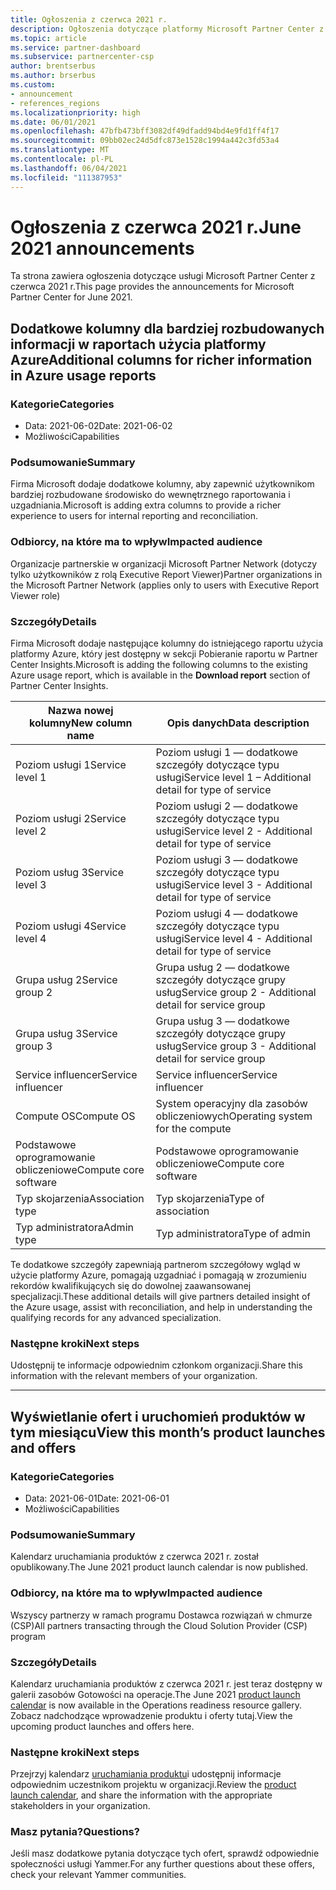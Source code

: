 ```yaml
---
title: Ogłoszenia z czerwca 2021 r.
description: Ogłoszenia dotyczące platformy Microsoft Partner Center z czerwca 2021 r., w tym nowe możliwości, promocje, oferty, rynki lub zmiany istniejących ofert.
ms.topic: article
ms.service: partner-dashboard
ms.subservice: partnercenter-csp
author: brentserbus
ms.author: brserbus
ms.custom:
- announcement
- references_regions
ms.localizationpriority: high
ms.date: 06/01/2021
ms.openlocfilehash: 47bfb473bff3082df49dfadd94bd4e9fd1ff4f17
ms.sourcegitcommit: 09bb02ec24d5dfc873e1528c1994a442c3fd53a4
ms.translationtype: MT
ms.contentlocale: pl-PL
ms.lasthandoff: 06/04/2021
ms.locfileid: "111387953"
---
```

# <a name="june-2021-announcements"></a><span data-ttu-id="b770c-103">Ogłoszenia z czerwca 2021 r.</span><span class="sxs-lookup"><span data-stu-id="b770c-103">June 2021 announcements</span></span>

<span data-ttu-id="b770c-104">Ta strona zawiera ogłoszenia dotyczące usługi Microsoft Partner Center z czerwca 2021 r.</span><span class="sxs-lookup"><span data-stu-id="b770c-104">This page provides the announcements for Microsoft Partner Center for June 2021.</span></span>

## <a name="additional-columns-for-richer-information-in-azure-usage-reports"></a><a name="2"></a><span data-ttu-id="b770c-105">Dodatkowe kolumny dla bardziej rozbudowanych informacji w raportach użycia platformy Azure</span><span class="sxs-lookup"><span data-stu-id="b770c-105">Additional columns for richer information in Azure usage reports</span></span>

### <a name="categories"></a><span data-ttu-id="b770c-106">Kategorie</span><span class="sxs-lookup"><span data-stu-id="b770c-106">Categories</span></span>

- <span data-ttu-id="b770c-107">Data: 2021-06-02</span><span class="sxs-lookup"><span data-stu-id="b770c-107">Date: 2021-06-02</span></span>
- <span data-ttu-id="b770c-108">Możliwości</span><span class="sxs-lookup"><span data-stu-id="b770c-108">Capabilities</span></span>

### <a name="summary"></a><span data-ttu-id="b770c-109">Podsumowanie</span><span class="sxs-lookup"><span data-stu-id="b770c-109">Summary</span></span>

<span data-ttu-id="b770c-110">Firma Microsoft dodaje dodatkowe kolumny, aby zapewnić użytkownikom bardziej rozbudowane środowisko do wewnętrznego raportowania i uzgadniania.</span><span class="sxs-lookup"><span data-stu-id="b770c-110">Microsoft is adding extra columns to provide a richer experience to users for internal reporting and reconciliation.</span></span>

### <a name="impacted-audience"></a><span data-ttu-id="b770c-111">Odbiorcy, na które ma to wpływ</span><span class="sxs-lookup"><span data-stu-id="b770c-111">Impacted audience</span></span>

<span data-ttu-id="b770c-112">Organizacje partnerskie w organizacji Microsoft Partner Network (dotyczy tylko użytkowników z rolą Executive Report Viewer)</span><span class="sxs-lookup"><span data-stu-id="b770c-112">Partner organizations in the Microsoft Partner Network (applies only to users with Executive Report Viewer role)</span></span>

### <a name="details"></a><span data-ttu-id="b770c-113">Szczegóły</span><span class="sxs-lookup"><span data-stu-id="b770c-113">Details</span></span>

<span data-ttu-id="b770c-114">Firma Microsoft dodaje następujące kolumny do istniejącego raportu użycia  platformy Azure, który jest dostępny w sekcji Pobieranie raportu w Partner Center Insights.</span><span class="sxs-lookup"><span data-stu-id="b770c-114">Microsoft is adding the following columns to the existing Azure usage report, which is available in the **Download report** section of Partner Center Insights.</span></span>

| <span data-ttu-id="b770c-115">Nazwa nowej kolumny</span><span class="sxs-lookup"><span data-stu-id="b770c-115">New column name</span></span> | <span data-ttu-id="b770c-116">Opis danych</span><span class="sxs-lookup"><span data-stu-id="b770c-116">Data description</span></span> |
|----------------|---------------------|
| <span data-ttu-id="b770c-117">Poziom usługi 1</span><span class="sxs-lookup"><span data-stu-id="b770c-117">Service level 1</span></span> | <span data-ttu-id="b770c-118">Poziom usługi 1 — dodatkowe szczegóły dotyczące typu usługi</span><span class="sxs-lookup"><span data-stu-id="b770c-118">Service level 1 – Additional detail for type of service</span></span> |
| <span data-ttu-id="b770c-119">Poziom usługi 2</span><span class="sxs-lookup"><span data-stu-id="b770c-119">Service level 2</span></span> | <span data-ttu-id="b770c-120">Poziom usługi 2 — dodatkowe szczegóły dotyczące typu usługi</span><span class="sxs-lookup"><span data-stu-id="b770c-120">Service level 2 - Additional detail for type of service</span></span> |
| <span data-ttu-id="b770c-121">Poziom usług 3</span><span class="sxs-lookup"><span data-stu-id="b770c-121">Service level 3</span></span> | <span data-ttu-id="b770c-122">Poziom usługi 3 — dodatkowe szczegóły dotyczące typu usługi</span><span class="sxs-lookup"><span data-stu-id="b770c-122">Service level 3 - Additional detail for type of service</span></span> |
| <span data-ttu-id="b770c-123">Poziom usługi 4</span><span class="sxs-lookup"><span data-stu-id="b770c-123">Service level 4</span></span> | <span data-ttu-id="b770c-124">Poziom usługi 4 — dodatkowe szczegóły dotyczące typu usługi</span><span class="sxs-lookup"><span data-stu-id="b770c-124">Service level 4 - Additional detail for type of service</span></span> |
| <span data-ttu-id="b770c-125">Grupa usług 2</span><span class="sxs-lookup"><span data-stu-id="b770c-125">Service group 2</span></span> | <span data-ttu-id="b770c-126">Grupa usług 2 — dodatkowe szczegóły dotyczące grupy usług</span><span class="sxs-lookup"><span data-stu-id="b770c-126">Service group 2 - Additional detail for service group</span></span> |
| <span data-ttu-id="b770c-127">Grupa usług 3</span><span class="sxs-lookup"><span data-stu-id="b770c-127">Service group 3</span></span> | <span data-ttu-id="b770c-128">Grupa usług 3 — dodatkowe szczegóły dotyczące grupy usług</span><span class="sxs-lookup"><span data-stu-id="b770c-128">Service group 3 - Additional detail for service group</span></span> |
| <span data-ttu-id="b770c-129">Service influencer</span><span class="sxs-lookup"><span data-stu-id="b770c-129">Service influencer</span></span> | <span data-ttu-id="b770c-130">Service influencer</span><span class="sxs-lookup"><span data-stu-id="b770c-130">Service influencer</span></span> |
| <span data-ttu-id="b770c-131">Compute OS</span><span class="sxs-lookup"><span data-stu-id="b770c-131">Compute OS</span></span> | <span data-ttu-id="b770c-132">System operacyjny dla zasobów obliczeniowych</span><span class="sxs-lookup"><span data-stu-id="b770c-132">Operating system for the compute</span></span> |
| <span data-ttu-id="b770c-133">Podstawowe oprogramowanie obliczeniowe</span><span class="sxs-lookup"><span data-stu-id="b770c-133">Compute core software</span></span> | <span data-ttu-id="b770c-134">Podstawowe oprogramowanie obliczeniowe</span><span class="sxs-lookup"><span data-stu-id="b770c-134">Compute core software</span></span> |
| <span data-ttu-id="b770c-135">Typ skojarzenia</span><span class="sxs-lookup"><span data-stu-id="b770c-135">Association type</span></span> | <span data-ttu-id="b770c-136">Typ skojarzenia</span><span class="sxs-lookup"><span data-stu-id="b770c-136">Type of association</span></span> |
| <span data-ttu-id="b770c-137">Typ administratora</span><span class="sxs-lookup"><span data-stu-id="b770c-137">Admin type</span></span> | <span data-ttu-id="b770c-138">Typ administratora</span><span class="sxs-lookup"><span data-stu-id="b770c-138">Type of admin</span></span> |

<span data-ttu-id="b770c-139">Te dodatkowe szczegóły zapewniają partnerom szczegółowy wgląd w użycie platformy Azure, pomagają uzgadniać i pomagają w zrozumieniu rekordów kwalifikujących się do dowolnej zaawansowanej specjalizacji.</span><span class="sxs-lookup"><span data-stu-id="b770c-139">These additional details will give partners detailed insight of the Azure usage, assist with reconciliation, and help in understanding the qualifying records for any advanced specialization.</span></span>

### <a name="next-steps"></a><span data-ttu-id="b770c-140">Następne kroki</span><span class="sxs-lookup"><span data-stu-id="b770c-140">Next steps</span></span>

<span data-ttu-id="b770c-141">Udostępnij te informacje odpowiednim członkom organizacji.</span><span class="sxs-lookup"><span data-stu-id="b770c-141">Share this information with the relevant members of your organization.</span></span>

________________
## <a name="view-this-months-product-launches-and-offers"></a><a name="1"></a><span data-ttu-id="b770c-142">Wyświetlanie ofert i uruchomień produktów w tym miesiącu</span><span class="sxs-lookup"><span data-stu-id="b770c-142">View this month’s product launches and offers</span></span>

### <a name="categories"></a><span data-ttu-id="b770c-143">Kategorie</span><span class="sxs-lookup"><span data-stu-id="b770c-143">Categories</span></span>

- <span data-ttu-id="b770c-144">Data: 2021-06-01</span><span class="sxs-lookup"><span data-stu-id="b770c-144">Date: 2021-06-01</span></span>
- <span data-ttu-id="b770c-145">Możliwości</span><span class="sxs-lookup"><span data-stu-id="b770c-145">Capabilities</span></span>

### <a name="summary"></a><span data-ttu-id="b770c-146">Podsumowanie</span><span class="sxs-lookup"><span data-stu-id="b770c-146">Summary</span></span>

<span data-ttu-id="b770c-147">Kalendarz uruchamiania produktów z czerwca 2021 r. został opublikowany.</span><span class="sxs-lookup"><span data-stu-id="b770c-147">The June 2021 product launch calendar is now published.</span></span>

### <a name="impacted-audience"></a><span data-ttu-id="b770c-148">Odbiorcy, na które ma to wpływ</span><span class="sxs-lookup"><span data-stu-id="b770c-148">Impacted audience</span></span>

<span data-ttu-id="b770c-149">Wszyscy partnerzy w ramach programu Dostawca rozwiązań w chmurze (CSP)</span><span class="sxs-lookup"><span data-stu-id="b770c-149">All partners transacting through the Cloud Solution Provider (CSP) program</span></span>

### <a name="details"></a><span data-ttu-id="b770c-150">Szczegóły</span><span class="sxs-lookup"><span data-stu-id="b770c-150">Details</span></span>

<span data-ttu-id="b770c-151">Kalendarz uruchamiania produktów z [](https://partner.microsoft.com/resources/collection/product-launch-calendar-collection#/) czerwca 2021 r. jest teraz dostępny w galerii zasobów Gotowości na operacje.</span><span class="sxs-lookup"><span data-stu-id="b770c-151">The June 2021 [product launch calendar](https://partner.microsoft.com/resources/collection/product-launch-calendar-collection#/) is now available in the Operations readiness resource gallery.</span></span> <span data-ttu-id="b770c-152">Zobacz nadchodzące wprowadzenie produktu i oferty tutaj.</span><span class="sxs-lookup"><span data-stu-id="b770c-152">View the upcoming product launches and offers here.</span></span>

### <a name="next-steps"></a><span data-ttu-id="b770c-153">Następne kroki</span><span class="sxs-lookup"><span data-stu-id="b770c-153">Next steps</span></span>

<span data-ttu-id="b770c-154">Przejrzyj kalendarz [uruchamiania produktu](https://partner.microsoft.com/resources/collection/product-launch-calendar-collection#/)i udostępnij informacje odpowiednim uczestnikom projektu w organizacji.</span><span class="sxs-lookup"><span data-stu-id="b770c-154">Review the [product launch calendar](https://partner.microsoft.com/resources/collection/product-launch-calendar-collection#/), and share the information with the appropriate stakeholders in your organization.</span></span>  

### <a name="questions"></a><span data-ttu-id="b770c-155">Masz pytania?</span><span class="sxs-lookup"><span data-stu-id="b770c-155">Questions?</span></span>

<span data-ttu-id="b770c-156">Jeśli masz dodatkowe pytania dotyczące tych ofert, sprawdź odpowiednie społeczności usługi Yammer.</span><span class="sxs-lookup"><span data-stu-id="b770c-156">For any further questions about these offers, check your relevant Yammer communities.</span></span>